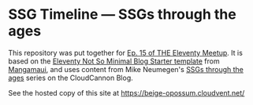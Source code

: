 # SSG Timeline — SSGs through the ages

This repository was put together for [Ep. 15 of THE Eleventy Meetup](https://11tymeetup.dev/events/ep-15-intelligent-indexing-and-now-pages/). It is based on the [Eleventy Not So Minimal Blog Starter template](https://github.com/Mangamaui/eleventy-not-so-minimal-blog-starter) from [Mangamaui](https://github.com/Mangamaui), and uses content from Mike Neumegen's [SSGs through the ages](https://cloudcannon.com/blog/ssg-history-1-before-jekyll/) series on the CloudCannon Blog.

See the hosted copy of this site at https://beige-opossum.cloudvent.net/
